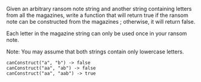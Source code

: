 Given an arbitrary ransom note string and another string containing letters from all the magazines,
write a function that will return true if the ransom note can be constructed from the magazines ;
otherwise, it will return false.

Each letter in the magazine string can only be used once in your ransom note.

Note:
You may assume that both strings contain only lowercase letters.
```
canConstruct("a", "b") -> false
canConstruct("aa", "ab") -> false
canConstruct("aa", "aab") -> true
```
